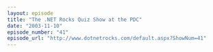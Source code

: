 ```yaml
---
layout: episode
title: "The .NET Rocks Quiz Show at the PDC"
date: "2003-11-10"
episode_number: "41"
episode_url: "http://www.dotnetrocks.com/default.aspx?ShowNum=41"
---
```




